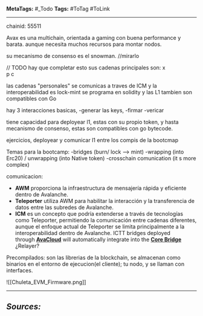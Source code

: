 **MetaTags:** #_Todo
**Tags:** #ToTag #ToLink
- - -

chainid: 55511

Avax es una multichain, orientada a gaming con buena performance y barata. aunque necesita muchos recursos para montar nodos.

su mecanismo de consenso es el snowman. //mirarlo

// TODO hay que completar esto
sus cadenas principales son:
x  
p
c

las cadenas "personales" se comunicas a traves de ICM y la interoperabilidad es lock-mint
se programa en solidity y las L1 tambien son compatibles con Go

hay 3 interacciones basicas,
-generar las keys,
-firmar
-vericar

tiene capacidad para deployear l1, estas con su propio token, y hasta mecanismo de consenso, estas son compatibles con go bytecode.


ejercicios, deployear y comunicar l1 entre los compis de la bootcmap


Temas para la bootcamp:
	-bridges (burn/ lock --> mint)
	-wrapping (into Erc20) / unwrapping (into Native token)
	-crosschain comunication (it s more complex)

comunicacion:
- **AWM** proporciona la infraestructura de mensajería rápida y eficiente dentro de Avalanche.
- **Teleporter** utiliza AWM para habilitar la interacción y la transferencia de datos entre las subredes de Avalanche.
- **ICM** es un concepto que podría extenderse a través de tecnologías como Teleporter, permitiendo la comunicación entre cadenas diferentes, aunque el enfoque actual de Teleporter se limita principalmente a la interoperabilidad dentro de Avalanche.
ICTT bridges deployed through [**AvaCloud**](https://avacloud.io/) will automatically integrate into the [**Core Bridge**](https://core.app/en/bridge)
¿Relayer?

Precompilados: son las librerias de la blockchain, se almacenan como binarios en el entorno de ejecucion(el cliente); tu nodo, y se llaman con interfaces.

![[Chuleta_EVM_Firmware.png]]

- - - 
## ***Sources:***